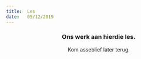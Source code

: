 ```yaml
---
title:  Les
date:   05/12/2019
---
```


### <center>Ons werk aan hierdie les.</center>
<center>Kom asseblief later terug.</center>